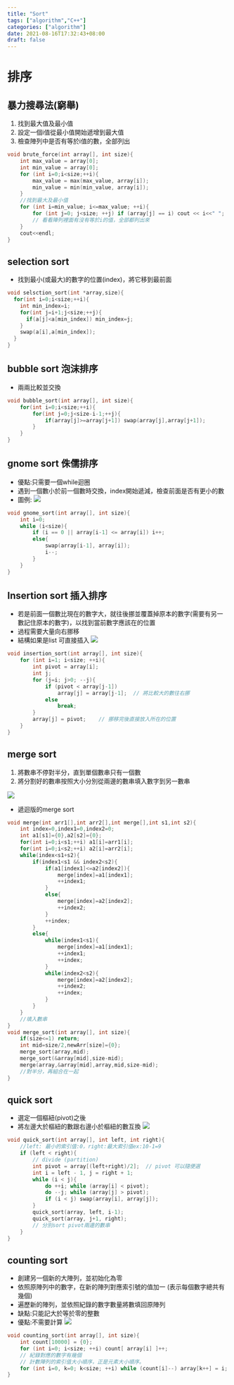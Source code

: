 ```yaml
---
title: "Sort"
tags: ["algorithm","C++"]
categories: ["algorithm"]
date: 2021-08-16T17:32:43+08:00
draft: false
---
```

# 排序
<!--more-->
## 暴力搜尋法(窮舉)

1. 找到最大值及最小值
2. 設定一個i值從最小值開始遞增到最大值
3. 檢查陣列中是否有等於i值的數，全部列出

```C++
void brute_force(int array[], int size){
    int max_value = array[0];
    int min_value = array[0];
    for (int i=0;i<size;++i){
        max_value = max(max_value, array[i]);
        min_value = min(min_value, array[i]);
    }
    //找到最大及最小值
    for (int i=min_value; i<=max_value; ++i){
        for (int j=0; j<size; ++j) if (array[j] == i) cout << i<<" ";
        // 看看陣列裡面有沒有等於i的值，全部都列出來
    }
    cout<<endl;
}
```
## selection sort
* 找到最小(或最大)的數字的位置(index)，將它移到最前面
```C++
void selsction_sort(int *array,size){
  for(int i=0;i<size;++i){
    int min_index=i;
    for(int j=i+1;j<size;++j){
      if(a[j]<a[min_index]) min_index=j;
    }
    swap(a[i],a[min_index]);
  }
}
```
## bubble sort 泡沫排序
* 兩兩比較並交換
```C++
void bubble_sort(int array[], int size){
    for(int i=0;i<size;++i){
        for(int j=0;j<size-i-1;++j){
            if(array[j]>=array[j+1]) swap(array[j],array[j+1]);
        }
    }
}
```
## gnome sort 侏儒排序
* 優點:只需要一個while迴圈
* 遇到一個數小於前一個數時交換，index開始遞減，檢查前面是否有更小的數
* 圖例:
![](https://i.imgur.com/s87CE5z.gif)

```C++
void gnome_sort(int array[], int size){
    int i=0;
    while (i<size){
        if (i == 0 || array[i-1] <= array[i]) i++;
        else{
            swap(array[i-1], array[i]);
            i--;
        }
    }
}
```
## Insertion sort 插入排序
* 若是前面一個數比現在的數字大，就往後挪並覆蓋掉原本的數字(需要有另一數記住原本的數字)，以找到當前數字應該在的位置
* 過程需要大量向右挪移
* 結構如果是list 可直接插入
![](https://i.imgur.com/J0931yG.gif)
```C++
void insertion_sort(int array[], int size){
    for (int i=1; i<size; ++i){
        int pivot = array[i];
        int j;
        for (j=i; j>0; --j){
            if (pivot < array[j-1])
                array[j] = array[j-1];  // 將比較大的數往右挪
            else
                break;
        }
        array[j] = pivot;    // 挪移完後直接放入所在的位置
    }
}
```
## merge sort
1. 將數串不停對半分，直到單個數串只有一個數
2. 將分割好的數串按照大小分別從兩邊的數串填入數字到另一數串 

![](https://i.imgur.com/3JRSjI9.png)

* 遞迴版的merge sort
```C++
void merge(int arr1[],int arr2[],int merge[],int s1,int s2){
    int index=0,index1=0,index2=0;
    int a1[s1]={0},a2[s2]={0};
    for(int i=0;i<s1;++i) a1[i]=arr1[i];
    for(int i=0;i<s2;++i) a2[i]=arr2[i];
    while(index<s1+s2){
        if(index1<s1 && index2<s2){
            if(a1[index1]<=a2[index2]){
                merge[index]=a1[index1];
                ++index1;
            }
            else{
                merge[index]=a2[index2];
                ++index2;
            }
            ++index;
        }
        else{
            while(index1<s1){
                merge[index]=a1[index1];
                ++index1;
                ++index;
            }
            while(index2<s2){
                merge[index]=a2[index2];
                ++index2;
                ++index;
            }
        }
    }
    //填入數串
}
void merge_sort(int array[], int size){
    if(size<=1) return;
    int mid=size/2,newArr[size]={0};
    merge_sort(array,mid);
    merge_sort(&array[mid],size-mid);
    merge(array,&array[mid],array,mid,size-mid);
    //對半分，再組合在一起
}
```
## quick sort
* 選定一個樞紐(pivot)之後
* 將左邊大於樞紐的數跟右邊小於樞紐的數互換
![](https://i.imgur.com/dyJxKxK.png)
```C++
void quick_sort(int array[], int left, int right){
    //left: 最小的索引值:0，right:最大索引值ex:10-1=9
    if (left < right){
        // divide (partition)
        int pivot = array[(left+right)/2];  // pivot 可以隨便選
        int i = left - 1, j = right + 1;
        while (i < j){
            do ++i; while (array[i] < pivot);
            do --j; while (array[j] > pivot);
            if (i < j) swap(array[i], array[j]);
        }
        quick_sort(array, left, i-1);
        quick_sort(array, j+1, right);
        // 分別sort pivot兩邊的數串
    }
}
```

## counting sort
* 創建另一個新的大陣列，並初始化為零
* 依照原陣列中的數字，在新的陣列對應索引號的值加一
    (表示每個數字總共有幾個)
* 遍歷新的陣列，並依照紀錄的數字數量將數填回原陣列
* 缺點:只能記大於等於零的整數
* 優點:不需要計算
![](https://i.imgur.com/REvgXoQ.png)

```C++
void counting_sort(int array[], int size){
    int count[10000] = {0};
    for (int i=0; i<size; ++i) count[ array[i] ]++;
    // 紀錄對應的數字有幾個
    // 計數陣列的索引值大小順序，正是元素大小順序。
    for (int i=0, k=0; k<size; ++i) while (count[i]--) array[k++] = i;
}
```